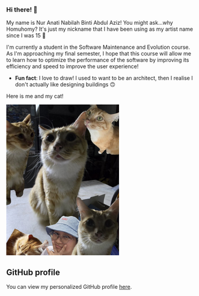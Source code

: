 ### Hi there! 👋

My name is Nur Anati Nabilah Binti Abdul Aziz! You might ask...why Homuhomy? It's just my nickname that I have been using as my artist name since I was 15 🤩

I'm currently a student in the Software Maintenance and Evolution course.
As I'm approaching my final semester, I hope that this course will allow me to learn how to optimize the performance of the software by improving its efficiency and speed to improve the user experience!

- **Fun fact**: I love to draw! I used to want to be an architect, then I realise I don't actually like designing buildings 🙃

Here is me and my cat!

<img src="https://github.com/SoftwareMaintenanceEvolution/tutorial-1-homuhomy/blob/main/photo_2024-10-07_14-09-59.jpg" alt="This is me" width="300"/>

## GitHub profile
You can view my personalized GitHub profile
[here](https://github.com/homuhomy).
<!--
**homuhomy/homuhomy** is a ✨ _special_ ✨ repository because its `README.md` (this file) appears on your GitHub profile.

Here are some ideas to get you started:

- 🔭 I’m currently working on ...
- 🌱 I’m currently learning ...
- 👯 I’m looking to collaborate on ...
- 🤔 I’m looking for help with ...
- 💬 Ask me about ...
- 📫 How to reach me: ...
- 😄 Pronouns: ...
- ⚡ Fun fact: ...
-->
